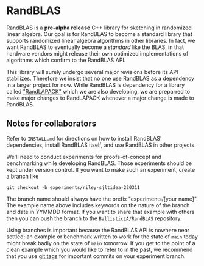 # RandBLAS

RandBLAS is a **pre-alpha release** C++ library for sketching in randomized linear algebra.
Our goal is for RandBLAS to become a standard library that supports randomized linear algebra algorithms
in other libraries.
In fact, we want RandBLAS to eventually become a *standard* like the BLAS, in that hardware vendors might release their own optimized implementations of algorithms which confirm to the RandBLAS API.

This library will surely undergo several major revisions before its API stabilizes.
Therefore we insist that no one use RandBLAS as a dependency in a larger project for now.
While RandBLAS is dependency for a library called ["RandLAPACK"](https://github.com/BallisticLA/proto_randlapack) which we are also developing, we are preparred to make major changes to RandLAPACK whenever a major change is made to RandBLAS.

## Notes for collaborators

Refer to ``INSTALL.md`` for directions on how to install RandBLAS' dependencies, install
RandBLAS itself, and use RandBLAS in other projects.

We'll need to conduct experiments for proofs-of-concept and benchmarking while developing RandBLAS.
Those experiments should be kept under version control.
If you want to make such an experiment, create a branch like
```
git checkout -b experiments/riley-sjltidea-220311
```
The branch name should always have the prefix "experiments/[your name]".
The example name above includes keywords on the nature of the branch and date in YYMMDD format.
If you want to share that example with others then you can push the branch to the ``BallisticLA/RandBLAS``
repository.

Using branches is important because the RandBLAS API is nowhere near settled;
an example or benchmark written to work for the state of ``main`` today might break
badly on the state of ``main`` tomorrow.
If you get to the point of a clean example which you would like to refer to in the past,
we recommend that you use [git tags](https://en.wikibooks.org/wiki/Git/Advanced#Tags) for important
commits on your experiment branch.

